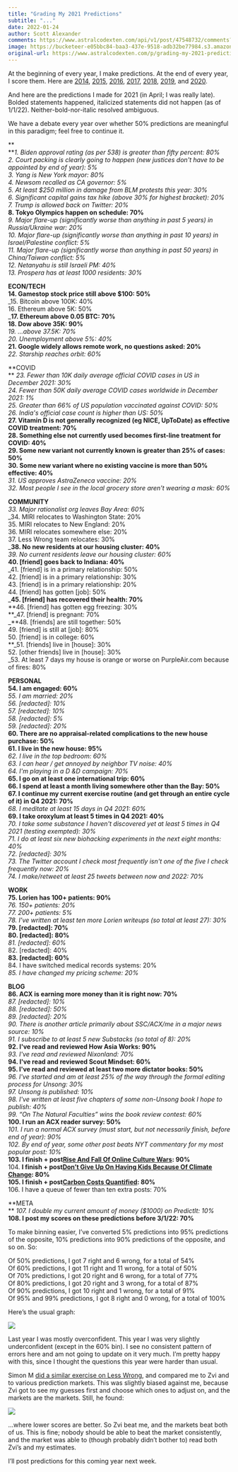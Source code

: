 ```yaml
---
title: "Grading My 2021 Predictions"
subtitle: "..."
date: 2022-01-24
author: Scott Alexander
comments: https://www.astralcodexten.com/api/v1/post/47548732/comments?&all_comments=true
image: https://bucketeer-e05bbc84-baa3-437e-9518-adb32be77984.s3.amazonaws.com/public/images/34e5bc74-cd04-4bec-88b0-8c08cadb525f_1244x750.png
original-url: https://www.astralcodexten.com/p/grading-my-2021-predictions
---
```

At the beginning of every year, I make predictions. At the end of every year, I score them. Here are [2014](https://slatestarcodex.com/2015/01/01/2014-predictions-calibration-results/), [2015](https://slatestarcodex.com/2016/01/02/2015-predictions-calibration-results/), [2016](https://slatestarcodex.com/2016/12/31/2016-predictions-calibration-results/), [2017](https://slatestarcodex.com/2018/01/02/2017-predictions-calibration-results/), [2018](https://slatestarcodex.com/2019/01/22/2018-predictions-calibration-results/), [2019](https://slatestarcodex.com/2020/04/08/2019-predictions-calibration-results/), and [2020](https://astralcodexten.substack.com/p/2020-predictions-calibration-results).

And here are the predictions I made for 2021 (in April; I was really late). Bolded statements happened, italicized statements did not happen (as of 1/1/22). Neither-bold-nor-italic resolved ambiguous.

We have a debate every year over whether 50% predictions are meaningful in this paradigm; feel free to continue it.

**  
**_1\. Biden approval rating (as per 538) is greater than fifty percent: 80%_  
_2\. Court packing is clearly going to happen (new justices don't have to be appointed by end of year): 5%_  
_3\. Yang is New York mayor: 80%_  
_4\. Newsom recalled as CA governor: 5%_  
_5\. At least $250 million in damage from BLM protests this year: 30%_  
_6\. Significant capital gains tax hike (above 30% for highest bracket): 20%_  
_7\. Trump is allowed back on Twitter: 20%_  
**8\. Tokyo Olympics happen on schedule: 70%**  
_9\. Major flare-up (significantly worse than anything in past 5 years) in Russia/Ukraine war: 20%_  
_10\. Major flare-up (significantly worse than anything in past 10 years) in Israel/Palestine conflict: 5%_  
_11\. Major flare-up (significantly worse than anything in past 50 years) in China/Taiwan conflict: 5%  
12\. Netanyahu is still Israeli PM: 40%_  
_13\. Prospera has at least 1000 residents: 30%_

**ECON/TECH**  
**14\. Gamestop stock price still above $100: 50%**  
_15\. Bitcoin above 100K: 40%  
16\. Ethereum above 5K: 50%  
_**17\. Ethereum above 0.05 BTC: 70%**   
**18\. Dow above 35K: 90%**  
_19\. ...above 37.5K: 70%_  
_20\. Unemployment above 5%: 40%_  
**21\. Google widely allows remote work, no questions asked: 20%**  
_22\. Starship reaches orbit: 60%_

**COVID  
** _23\. Fewer than 10K daily average official COVID cases in US in December 2021: 30%_  
_24\. Fewer than 50K daily average COVID cases worldwide in December 2021: 1%  
25\. Greater than 66% of US population vaccinated against COVID: 50%_  
_26\. India's official case count is higher than US: 50%_  
**27\. Vitamin D is not generally recognized (eg NICE, UpToDate) as effective COVID treatment: 70%**  
**28\. Something else not currently used becomes first-line treatment for COVID: 40%**  
**29\. Some new variant not currently known is greater than 25% of cases: 50%**  
**30\. Some new variant where no existing vaccine is more than 50% effective: 40%**  
_31\. US approves AstraZeneca vaccine: 20%_  
_32\. Most people I see in the local grocery store aren't wearing a mask: 60%_

**COMMUNITY**  
 _33\. Major rationalist org leaves Bay Area: 60%_  
_34\. MIRI relocates to Washington State: 20%  
35\. MIRI relocates to New England: 20%  
36\. MIRI relocates somewhere else: 20%  
37\. Less Wrong team relocates: 30%  
_**38\. No new residents at our housing cluster: 40%**  
_39\. No current residents leave our housing cluster: 60%_  
**40\. [friend] goes back to Indiana: 40%**  
_41\. [friend] is in a primary relationship: 50%  
42\. [friend] is in a primary relationship: 30%  
43\. [friend] is in a primary relationship: 20%   
44\. [friend] has gotten [job]: 50%  
_**45\. [friend] has recovered their health: 70%**  
**46\. [friend] has gotten egg freezing: 30%  
**_47\. [friend] is pregnant: 70%  
_**48\. [friends] are still together: 50%  
49\. [friend] is still at [job]: 80%  
50\. [friend] is in college: 60%  
**_51\. [friends] live in [house]: 30%  
52\. [other friends] live in [house]: 30%  
_53\. At least 7 days my house is orange or worse on PurpleAir.com because of fires: 80% 

**PERSONAL  
54\. I am engaged: 60%**  
_55\. I am married: 20%_  
_56\. [redacted]: 10%  
57\. [redacted]: 10%  
58\. [redacted]: 5%  
59\. [redacted]: 20%_  
**60\. There are no appraisal-related complications to the new house purchase: 50%**  
**61\. I live in the new house: 95%**  
_62\. I live in the top bedroom: 60%_  
_63\. I can hear / get annoyed by neighbor TV noise: 40%_  
_64\. I'm playing in a D &D campaign: 70%_  
**65\. I go on at least one international trip: 60%**  
**66\. I spend at least a month living somewhere other than the Bay: 50%**  
**67\. I continue my current exercise routine (and get through an entire cycle of it) in Q4 2021: 70%**  
_68\. I meditate at least 15 days in Q4 2021: 60%_  
**69\. I take oroxylum at least 5 times in Q4 2021: 40%**   
_70\. I take some substance I haven't discovered yet at least 5 times in Q4 2021 (testing exempted): 30%_  
_71\. I do at least six new biohacking experiments in the next eight months: 40%_  
_72\. [redacted]: 30%_  
_73\. The Twitter account I check most frequently isn't one of the five I check frequently now: 20%_  
_74\. I make/retweet at least 25 tweets between now and 2022: 70%_

**WORK**  
**75\. Lorien has 100+ patients: 90%**  
_76\. 150+ patients: 20%  
77\. 200+ patients: 5%_  
_78\. I've written at least ten more Lorien writeups (so total at least 27): 30%_  
**79\. [redacted]: 70%  
80\. [redacted]: 80%**  
_81\. [redacted]: 60%_  
82\. [redacted]: 40%  
**83\. [redacted]: 60%**  
84\. I have switched medical records systems: 20%  
_85\. I have changed my pricing scheme: 20%_

**BLOG  
86\. ACX is earning more money than it is right now: 70%**  
_87\. [redacted]: 10%  
88\. [redacted]: 50%  
89\. [redacted]: 20%_  
_90\. There is another article primarily about SSC/ACX/me in a major news source: 10%_  
_91\. I subscribe to at least 5 new Substacks (so total of 8): 20%_  
**92\. I've read and reviewed How Asia Works: 90%**  
_93\. I've read and reviewed Nixonland: 70%_  
**94\. I've read and reviewed Scout Mindset: 60%**  
**95\. I've read and reviewed at least two more dictator books: 50%**  
_96\. I've started and am at least 25% of the way through the formal editing process for Unsong: 30%_  
_97\. Unsong is published: 10%_  
_98\. I've written at least five chapters of some non-Unsong book I hope to publish: 40%_  
_99\. “On The Natural Faculties” wins the book review contest: 60%_  
**100\. I run an ACX reader survey: 50%**  
_101\. I run a normal ACX survey (must start, but not necessarily finish, before end of year): 90%_  
_102\. By end of year, some other post beats NYT commentary for my most popular post: 10%_  
**103\. I finish + post[Rise And Fall Of Online Culture Wars](https://astralcodexten.substack.com/p/the-rise-and-fall-of-online-culture): 90%**  
104\. **I finish + post[Don’t Give Up On Having Kids Because Of Climate Change](https://astralcodexten.substack.com/p/please-dont-give-up-on-having-kids): 80%**  
**105\. I finish + post[Carbon Costs Quantified](https://astralcodexten.substack.com/p/carbon-costs-quantified): 80%**  
106\. I have a queue of fewer than ten extra posts: 70%

**META  
** _107\. I double my current amount of money ($1000) on PredictIt: 10%_  
**108\. I post my scores on these predictions before 3/1/22: 70%**

To make binning easier, I’ve converted 5% predictions into 95% predictions of the opposite, 10% predictions into 90% predictions of the opposite, and so on. So:

Of 50% predictions, I got 7 right and 6 wrong, for a total of 54%  
Of 60% predictions, I got 11 right and 11 wrong, for a total of 50%  
Of 70% predictions, I got 20 right and 6 wrong, for a total of 77%  
Of 80% predictions, I got 20 right and 3 wrong, for a total of 87%  
Of 90% predictions, I got 10 right and 1 wrong, for a total of 91%  
Of 95% and 99% predictions, I got 8 right and 0 wrong, for a total of 100%

Here’s the usual graph:

[![](https://substackcdn.com/image/fetch/w_1456,c_limit,f_auto,q_auto:good,fl_progressive:steep/https%3A%2F%2Fbucketeer-e05bbc84-baa3-437e-9518-adb32be77984.s3.amazonaws.com%2Fpublic%2Fimages%2Feb43a852-f768-4a41-9245-eb1dd880d060_462x347.png)](https://substackcdn.com/image/fetch/f_auto,q_auto:good,fl_progressive:steep/https%3A%2F%2Fbucketeer-e05bbc84-baa3-437e-9518-adb32be77984.s3.amazonaws.com%2Fpublic%2Fimages%2Feb43a852-f768-4a41-9245-eb1dd880d060_462x347.png)

Last year I was mostly overconfident. This year I was very slightly underconfident (except in the 60% bin). I see no consistent pattern of errors here and am not going to update on it very much. I’m pretty happy with this, since I thought the questions this year were harder than usual.

Simon M [did a similar exercise on Less Wrong](https://www.lesswrong.com/posts/A7yccktTp8LDjSizp/scott-alexander-2021-predictions-market-prices-resolution), and compared me to Zvi and to various prediction markets. This was slightly biased against me, because Zvi got to see my guesses first and choose which ones to adjust on, and the markets are the markets. Still, he found:

[![](https://substackcdn.com/image/fetch/w_1456,c_limit,f_auto,q_auto:good,fl_progressive:steep/https%3A%2F%2Fbucketeer-e05bbc84-baa3-437e-9518-adb32be77984.s3.amazonaws.com%2Fpublic%2Fimages%2Fd7ec0207-ac8b-4f04-bb8a-b2c9fbfda02b_202x182.png)](https://substackcdn.com/image/fetch/f_auto,q_auto:good,fl_progressive:steep/https%3A%2F%2Fbucketeer-e05bbc84-baa3-437e-9518-adb32be77984.s3.amazonaws.com%2Fpublic%2Fimages%2Fd7ec0207-ac8b-4f04-bb8a-b2c9fbfda02b_202x182.png)

…where lower scores are better. So Zvi beat me, and the markets beat both of us. This is fine; nobody should be able to beat the market consistently, and the market was able to (though probably didn’t bother to) read both Zvi’s and my estimates.

I’ll post predictions for this coming year next week.
